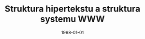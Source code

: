 ---
# Documentation: https://wowchemy.com/docs/managing-content/

title: Struktura hipertekstu a struktura systemu WWW
subtitle: ''
summary: ''
authors:
- kazienko
tags: []
categories: []
date: '1998-01-01'
lastmod: 2022-10-07T05:47:28Z
featured: false
draft: false

# Featured image
# To use, add an image named `featured.jpg/png` to your page's folder.
# Focal points: Smart, Center, TopLeft, Top, TopRight, Left, Right, BottomLeft, Bottom, BottomRight.
image:
  caption: ''
  focal_point: ''
  preview_only: false

# Projects (optional).
#   Associate this post with one or more of your projects.
#   Simply enter your project's folder or file name without extension.
#   E.g. `projects = ["internal-project"]` references `content/project/deep-learning/index.md`.
#   Otherwise, set `projects = []`.
projects: []
publishDate: '2022-10-07T05:47:27.569227Z'
publication_types:
- '2'
abstract: ''
publication: '*Zagadnienia Informacji Naukowej*'
---